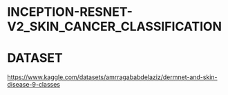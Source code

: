# INCEPTION-RESNET-V2_SKIN_CANCER_CLASSIFICATION
# DATASET
https://www.kaggle.com/datasets/amrragababdelaziz/dermnet-and-skin-disease-9-classes
